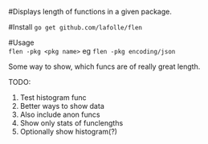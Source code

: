 #Displays length of functions in a given package.

#Install
`go get github.com/lafolle/flen`

#Usage  
`flen -pkg <pkg name>`
eg `flen -pkg encoding/json`

Some way to show, which funcs are of really great length.

TODO:
1. Test histogram func
2. Better ways to show data
3. Also include anon funcs
4. Show only stats of funclengths
5. Optionally show histogram(?)
